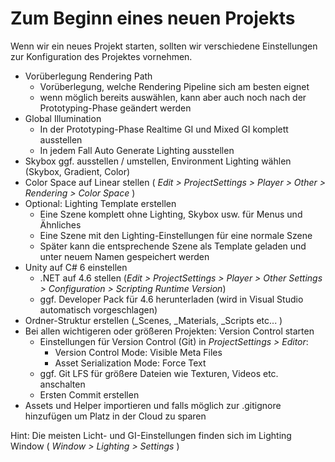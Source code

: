 Zum Beginn eines neuen Projekts
===============================

Wenn wir ein neues Projekt starten, sollten wir verschiedene Einstellungen zur Konfiguration des Projektes vornehmen. 

* Vorüberlegung Rendering Path 
  * Vorüberlegung, welche Rendering Pipeline sich am besten eignet
  * wenn möglich bereits auswählen, kann aber auch noch nach der Prototyping-Phase geändert werden
* Global Illumination
  * In der Prototyping-Phase Realtime GI und Mixed GI komplett ausstellen
  * In jedem Fall Auto Generate Lighting ausstellen
* Skybox ggf. ausstellen / umstellen, Environment Lighting wählen (Skybox, Gradient, Color)
* Color Space auf Linear stellen ( _Edit > ProjectSettings > Player > Other >  Rendering > Color Space_ )
* Optional: Lighting Template erstellen
  * Eine Szene komplett ohne Lighting, Skybox usw. für Menus und Ähnliches
  * Eine Szene mit den Lighting-Einstellungen für eine normale Szene
  * Später kann die entsprechende Szene als Template geladen und unter neuem Namen gespeichert werden
* Unity auf C# 6 einstellen
  * .NET auf 4.6 stellen (_Edit > ProjectSettings > Player > Other Settings >  Configuration > Scripting Runtime Version_)
  * ggf. Developer Pack für 4.6 herunterladen (wird in Visual Studio automatisch vorgeschlagen)
* Ordner-Struktur erstellen (_Scenes, _Materials, _Scripts etc... )
* Bei allen wichtigeren oder größeren Projekten: Version Control starten 
  * Einstellungen für Version Control (Git) in _ProjectSettings > Editor_: 
    * Version Control Mode: Visible Meta Files 
    * Asset Serialization Mode: Force Text
  * ggf. Git LFS für größere Dateien wie Texturen, Videos etc. anschalten
  * Ersten Commit erstellen
* Assets und Helper importieren und falls möglich zur .gitignore hinzufügen um Platz in der Cloud zu sparen

Hint: Die meisten Licht- und GI-Einstellungen finden sich im Lighting Window ( _Window > Lighting > Settings_ )